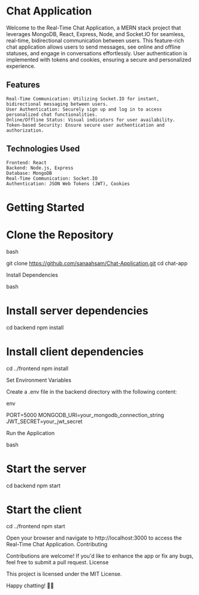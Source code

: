 <h1> Chat Application</h1>

Welcome to the Real-Time Chat Application, a MERN stack project that leverages MongoDB, React, Express, Node, and Socket.IO for seamless, real-time, bidirectional communication between users. This feature-rich chat application allows users to send messages, see online and offline statuses, and engage in conversations effortlessly. User authentication is implemented with tokens and cookies, ensuring a secure and personalized experience.
<h2>Features</h2>

    Real-Time Communication: Utilizing Socket.IO for instant, bidirectional messaging between users.
    User Authentication: Securely sign up and log in to access personalized chat functionalities.
    Online/Offline Status: Visual indicators for user availability.
    Token-based Security: Ensure secure user authentication and authorization.

<h2>Technologies Used</h2>

    Frontend: React
    Backend: Node.js, Express
    Database: MongoDB
    Real-Time Communication: Socket.IO
    Authentication: JSON Web Tokens (JWT), Cookies

# Getting Started
# Clone the Repository

bash

git clone https://github.com/sanaahsam/Chat-Application.git
cd chat-app

Install Dependencies

bash

# Install server dependencies
cd backend
npm install

# Install client dependencies
cd ../frontend
npm install

Set Environment Variables

Create a .env file in the backend directory with the following content:

env

PORT=5000
MONGODB_URI=your_mongodb_connection_string
JWT_SECRET=your_jwt_secret

Run the Application

bash

# Start the server
cd backend
npm start

# Start the client
cd ../frontend
npm start

Open your browser and navigate to http://localhost:3000 to access the Real-Time Chat Application.
Contributing

Contributions are welcome! If you'd like to enhance the app or fix any bugs, feel free to submit a pull request.
License

This project is licensed under the MIT License.

Happy chatting! 🚀📱
